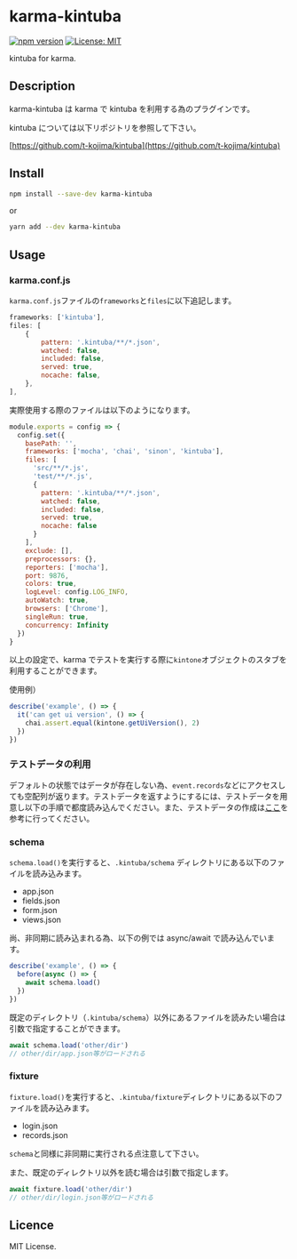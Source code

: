 # karma-kintuba

[![npm version](https://badge.fury.io/js/karma-kintuba.svg)](https://badge.fury.io/js/karma-kintuba)
[![License: MIT](https://img.shields.io/badge/License-MIT-yellow.svg)](https://opensource.org/licenses/MIT)

kintuba for karma.

## Description

karma-kintuba は karma で kintuba を利用する為のプラグインです。

kintuba については以下リポジトリを参照して下さい。

[https://github.com/t-kojima/kintuba](https://github.com/t-kojima/kintuba)

## Install

```bash
npm install --save-dev karma-kintuba
```

or

```bash
yarn add --dev karma-kintuba
```

## Usage

### karma.conf.js

`karma.conf.js`ファイルの`frameworks`と`files`に以下追記します。

```js
frameworks: ['kintuba'],
files: [
    {
        pattern: '.kintuba/**/*.json',
        watched: false,
        included: false,
        served: true,
        nocache: false,
    },
],
```

実際使用する際のファイルは以下のようになります。

```js
module.exports = config => {
  config.set({
    basePath: '',
    frameworks: ['mocha', 'chai', 'sinon', 'kintuba'],
    files: [
      'src/**/*.js',
      'test/**/*.js',
      {
        pattern: '.kintuba/**/*.json',
        watched: false,
        included: false,
        served: true,
        nocache: false
      }
    ],
    exclude: [],
    preprocessors: {},
    reporters: ['mocha'],
    port: 9876,
    colors: true,
    logLevel: config.LOG_INFO,
    autoWatch: true,
    browsers: ['Chrome'],
    singleRun: true,
    concurrency: Infinity
  })
}
```

以上の設定で、karma でテストを実行する際に`kintone`オブジェクトのスタブを利用することができます。

使用例）

```js
describe('example', () => {
  it('can get ui version', () => {
    chai.assert.equal(kintone.getUiVersion(), 2)
  })
})
```

### テストデータの利用

デフォルトの状態ではデータが存在しない為、`event.records`などにアクセスしても空配列が返ります。テストデータを返すようにするには、テストデータを用意し以下の手順で都度読み込んでください。また、テストデータの作成は[ここ](https://github.com/t-kojima/kintuba/blob/master/docs/Commands.md)を参考に行ってください。

### schema

`schema.load()`を実行すると、`.kintuba/schema` ディレクトリにある以下のファイルを読み込みます。

- app.json
- fields.json
- form.json
- views.json

尚、非同期に読み込まれる為、以下の例では async/await で読み込んでいます。

```js
describe('example', () => {
  before(async () => {
    await schema.load()
  })
})
```

既定のディレクトリ（`.kintuba/schema`）以外にあるファイルを読みたい場合は引数で指定することができます。

```js
await schema.load('other/dir')
// other/dir/app.json等がロードされる
```

### fixture

`fixture.load()`を実行すると、`.kintuba/fixture`ディレクトリにある以下のファイルを読み込みます。

- login.json
- records.json

`schema`と同様に非同期に実行される点注意して下さい。

また、既定のディレクトリ以外を読む場合は引数で指定します。

```js
await fixture.load('other/dir')
// other/dir/login.json等がロードされる
```

## Licence

MIT License.
